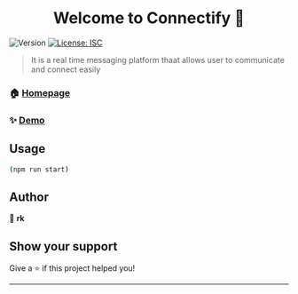 <h1 align="center">Welcome to Connectify 👋</h1>
<p>
  <img alt="Version" src="https://img.shields.io/badge/version-1.0.0-blue.svg?cacheSeconds=2592000" />
  <a href="#" target="_blank">
    <img alt="License: ISC" src="https://img.shields.io/badge/License-ISC-yellow.svg" />
  </a>
</p>

> It is  a real time messaging platform thaat allows user to communicate and connect easily

### 🏠 [Homepage](https://connectify-dun.vercel.app/signup)

### ✨ [Demo](https://connectify-dun.vercel.app/signup)

## Usage

```sh
(npm run start)
```

## Author

👤 **rk**


## Show your support

Give a ⭐️ if this project helped you!

***
